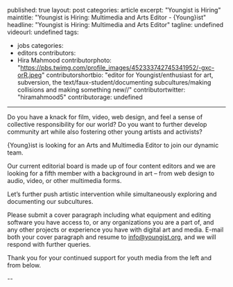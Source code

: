 published: true
layout: post
categories: article
excerpt: "Youngist is Hiring"
maintitle: "Youngist is Hiring: Multimedia and Arts Editor - {Young}ist"
headline: "Youngist is Hiring: Multimedia and Arts Editor"
tagline: undefined
videourl: undefined
tags:
- jobs
categories:
- editors
contributors:
- Hira Mahmood
contributorphoto: "https://pbs.twimg.com/profile_images/452333742745341952/-gxc-orR.jpeg" 
contributorshortbio: "editor for Youngist/enthusiast for art, subversion, the text/faux-student/documenting subcultures/making collisions and making something new//"
contributortwitter: "hiramahmood5"
contributorage: undefined
---

Do you have a knack for film, video, web design, and feel a sense of collective responsibility for our world? Do you want to further develop community art while also fostering other young artists and activists?

<p>{Young}ist is looking for an Arts and Multimedia Editor to join our dynamic team. <p> Our current editorial board is made up of four content editors and we are looking for a fifth member with a background in art – from web design to audio, video, or other multimedia forms.

 Let’s further push artistic intervention while simultaneously exploring and documenting our subcultures. <p>Please submit a cover paragraph including what equipment and editing software you have access to, or any organizations you are a part of, and any other projects or experience you have with digital art and media. E-mail both your cover paragraph and resume to info@youngist.org, and we will respond with further queries.

<p>Thank you for your continued support for youth media from the left and from below.<p>
--

